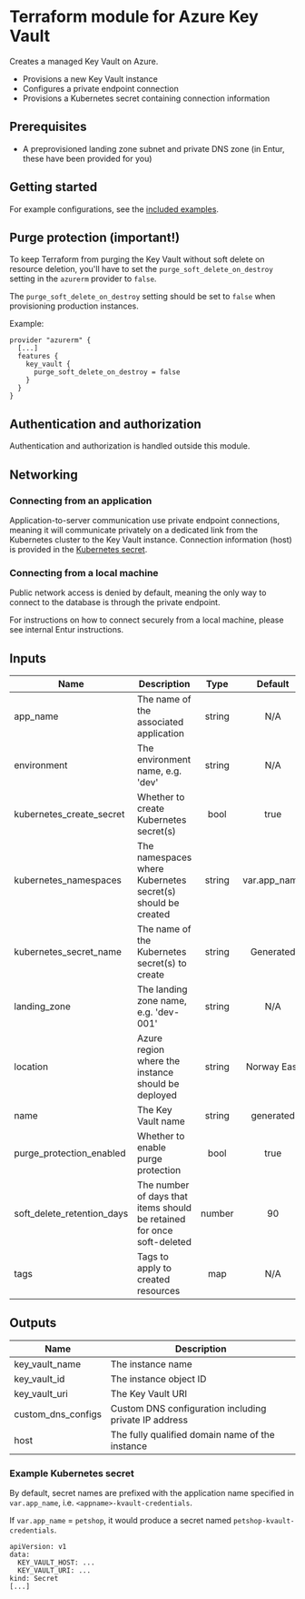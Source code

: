 # Terraform module for Azure Key Vault

Creates a managed Key Vault on Azure.

* Provisions a new Key Vault instance
* Configures a private endpoint connection
* Provisions a Kubernetes secret containing connection information

## Prerequisites
* A preprovisioned landing zone subnet and private DNS zone (in Entur, these have been provided for you)

## Getting started
For example configurations, see the [included examples](examples/).

## Purge protection (important!)
To keep Terraform from purging the Key Vault without soft delete on resource deletion, you'll have to set the `purge_soft_delete_on_destroy` setting in the `azurerm` provider to `false`.

The `purge_soft_delete_on_destroy` setting should be set to `false` when provisioning production instances.

Example:

```
provider "azurerm" {
  [...]
  features {
    key_vault {
      purge_soft_delete_on_destroy = false
    }
  }
}
```

## Authentication and authorization
Authentication and authorization is handled outside this module.

## Networking
### Connecting from an application
Application-to-server communication use private endpoint connections, meaning it will communicate privately on a dedicated link from the Kubernetes cluster to the Key Vault instance. Connection information (host) is provided in the [Kubernetes secret](#example-kubernetes-secret). 

### Connecting from a local machine
Public network access is denied by default, meaning the only way to connect to the database is through the private endpoint.

For instructions on how to connect securely from a local machine, please see internal Entur instructions.

## Inputs

| Name | Description | Type | Default | Required |
|------|-------------|:----:|:-----:|:-----:|
| app_name | The name of the associated application | string | N/A | yes |
| environment | The environment name, e.g. 'dev' | string | N/A | yes |
| kubernetes_create_secret | Whether to create Kubernetes secret(s) | bool | true | no |
| kubernetes_namespaces | The namespaces where Kubernetes secret(s) should be created | string | var.app_name | no |
| kubernetes_secret_name | The name of the Kubernetes secret(s) to create | string | Generated | no |
| landing_zone | The landing zone name, e.g. 'dev-001' | string | N/A | yes |
| location | Azure region where the instance should be deployed | string | Norway East | no |
| name | The Key Vault name | string | generated | no |
| purge_protection_enabled | Whether to enable purge protection | bool | true | no |
| soft_delete_retention_days | The number of days that items should be retained for once soft-deleted | number | 90 | no |
| tags | Tags to apply to created resources | map | N/A | yes |

## Outputs

| Name | Description |
|------|-------------|
| key_vault_name | The instance name |
| key_vault_id | The instance object ID |
| key_vault_uri | The Key Vault URI |
| custom_dns_configs | Custom DNS configuration including private IP address |
| host | The fully qualified domain name of the instance |

### Example Kubernetes secret
By default, secret names are prefixed with the application name specified in `var.app_name`, i.e. `<appname>-kvault-credentials`. 

If `var.app_name` = `petshop`, it would produce a secret named `petshop-kvault-credentials`.
```
apiVersion: v1
data:
  KEY_VAULT_HOST: ...
  KEY_VAULT_URI: ...
kind: Secret
[...]
```
